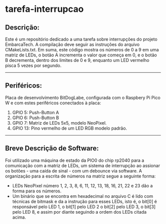 # tarefa-interrupcao
## Descrição: 
Este é um repositório dedicado a uma tarefa sobre interrupções do projeto EmbarcaTech. A compilação
deve seguir as instruções do arquivo CMakeLists.txt. Em suma, este código mostra os números de 0 a 9
em uma matriz de LEDs, o botão A incrementa o valor que começa em 0, e o botão B decrementa, dentro dos
limites de 0 e 9, enquanto um LED vermelho pisca 5 vezes por segundo.

---
## Periféricos:
Placa de desenvolvimento BitDogLabe, configurada com o Raspbery Pi Pico W e com estes periféricos conectados à placa:
  1. GPIO 5: Push-Button A
  2. GPIO 6: Push-Button B
  3. GPIO 7: Matriz de LEDs 5x5, modelo NeoPixel.
  4. GPIO 13: Pino vermelho de um LED RGB modelo padrão.
---

## Breve Descrição de Software:
Foi utilizado uma máquina de estado da PIO0 do chip rp2040 para a comunicação com a matriz de LEDs,
um sistema de interrupção ao assionar os botões - uma caída de sinal - com um debounce via software.
A organização para a escrita de números na matriz segue a seguinte forma:
  - LEDs NeoPixel número 1, 2, 3, 8, 6, 11, 12, 13, 18, 16, 21, 22 e 23 dão a forma para os números.
  - Um binário que se encontra em hexadecimal no arquivo C é lido com técnicas de bitmask
  e da a instrução para esses LEDs, isto é, o bit\[0\] é responsável pelo LED 1, o bit\[1\] pelo LED 2
  o bit\[2\] pelo LED 3, o bit\[3\] pelo LED 8, e assim por diante seguindo a ordem dos LEDs citada acima.
